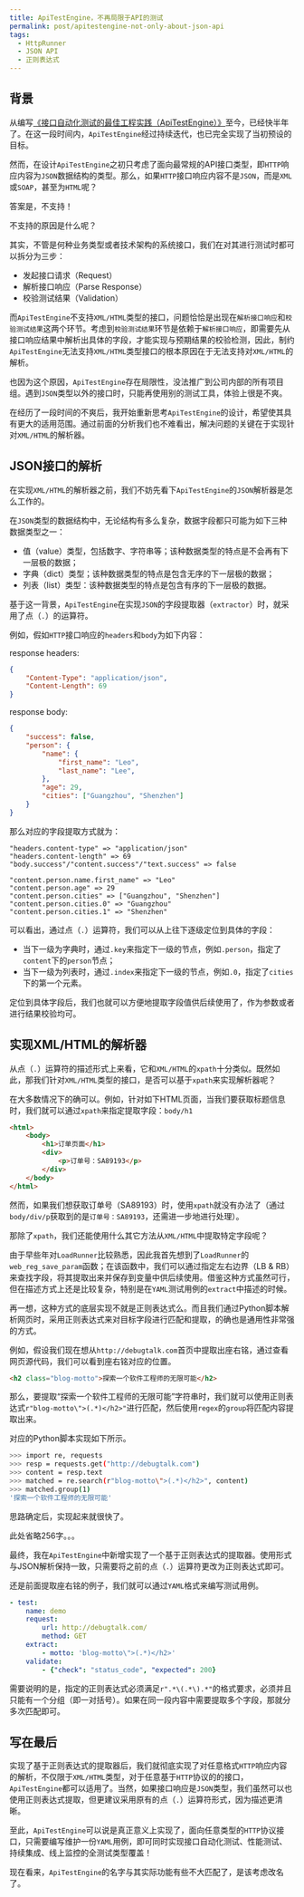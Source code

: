 ```yaml
---
title: ApiTestEngine，不再局限于API的测试
permalink: post/apitestengine-not-only-about-json-api
tags:
  - HttpRunner
  - JSON API
  - 正则表达式
---
```


## 背景

从编写[《接口自动化测试的最佳工程实践（ApiTestEngine）》][ApiTestEngine]至今，已经快半年了。在这一段时间内，`ApiTestEngine`经过持续迭代，也已完全实现了当初预设的目标。

然而，在设计`ApiTestEngine`之初只考虑了面向最常规的API接口类型，即`HTTP`响应内容为`JSON`数据结构的类型。那么，如果`HTTP`接口响应内容不是`JSON`，而是`XML`或`SOAP`，甚至为`HTML`呢？

答案是，不支持！

不支持的原因是什么呢？

其实，不管是何种业务类型或者技术架构的系统接口，我们在对其进行测试时都可以拆分为三步：

- 发起接口请求（Request）
- 解析接口响应（Parse Response）
- 校验测试结果（Validation）

而`ApiTestEngine`不支持`XML/HTML`类型的接口，问题恰恰是出现在`解析接口响应`和`校验测试结果`这两个环节。考虑到`校验测试结果`环节是依赖于`解析接口响应`，即需要先从接口响应结果中解析出具体的字段，才能实现与预期结果的校验检测，因此，制约`ApiTestEngine`无法支持`XML/HTML`类型接口的根本原因在于无法支持对`XML/HTML`的解析。

也因为这个原因，`ApiTestEngine`存在局限性，没法推广到公司内部的所有项目组。遇到`JSON`类型以外的接口时，只能再使用别的测试工具，体验上很是不爽。

在经历了一段时间的不爽后，我开始重新思考`ApiTestEngine`的设计，希望使其具有更大的适用范围。通过前面的分析我们也不难看出，解决问题的关键在于实现针对`XML/HTML`的解析器。

## JSON接口的解析

在实现`XML/HTML`的解析器之前，我们不妨先看下`ApiTestEngine`的`JSON`解析器是怎么工作的。

在`JSON`类型的数据结构中，无论结构有多么复杂，数据字段都只可能为如下三种数据类型之一：

- 值（value）类型，包括数字、字符串等；该种数据类型的特点是不会再有下一层极的数据；
- 字典（dict）类型；该种数据类型的特点是包含无序的下一层极的数据；
- 列表（list）类型：该种数据类型的特点是包含有序的下一层极的数据。

基于这一背景，`ApiTestEngine`在实现`JSON`的字段提取器（`extractor`）时，就采用了点（`.`）的运算符。

例如，假如`HTTP`接口响应的`headers`和`body`为如下内容：

response headers:

```json
{
    "Content-Type": "application/json",
    "Content-Length": 69
}
```

response body:

```json
{
    "success": false,
    "person": {
        "name": {
            "first_name": "Leo",
            "last_name": "Lee",
        },
        "age": 29,
        "cities": ["Guangzhou", "Shenzhen"]
    }
}
```

那么对应的字段提取方式就为：

```text
"headers.content-type" => "application/json"
"headers.content-length" => 69
"body.success"/"content.success"/"text.success" => false

"content.person.name.first_name" => "Leo"
"content.person.age" => 29
"content.person.cities" => ["Guangzhou", "Shenzhen"]
"content.person.cities.0" => "Guangzhou"
"content.person.cities.1" => "Shenzhen"
```

可以看出，通过点（`.`）运算符，我们可以从上往下逐级定位到具体的字段：

- 当下一级为字典时，通过`.key`来指定下一级的节点，例如`.person`，指定了`content`下的`person`节点；
- 当下一级为列表时，通过`.index`来指定下一级的节点，例如`.0`，指定了`cities`下的第一个元素。

定位到具体字段后，我们也就可以方便地提取字段值供后续使用了，作为参数或者进行结果校验均可。

## 实现XML/HTML的解析器

从点（`.`）运算符的描述形式上来看，它和`XML/HTML`的`xpath`十分类似。既然如此，那我们针对`XML/HTML`类型的接口，是否可以基于`xpath`来实现解析器呢？

在大多数情况下的确可以。例如，针对如下HTML页面，当我们要获取标题信息时，我们就可以通过`xpath`来指定提取字段：`body/h1`

```html
<html>
    <body>
        <h1>订单页面</h1>
        <div>
            <p>订单号：SA89193</p>
        </div>
    </body>
</html>
```

然而，如果我们想获取订单号（SA89193）时，使用`xpath`就没有办法了（通过`body/div/p`获取到的是`订单号：SA89193`，还需进一步地进行处理）。

那除了`xpath`，我们还能使用什么其它方法从`XML/HTML`中提取特定字段呢？

由于早些年对`LoadRunner`比较熟悉，因此我首先想到了`LoadRunner`的`web_reg_save_param`函数；在该函数中，我们可以通过指定左右边界（LB & RB）来查找字段，将其提取出来并保存到变量中供后续使用。借鉴这种方式虽然可行，但在描述方式上还是比较复杂，特别是在`YAML`测试用例的`extract`中描述的时候。

再一想，这种方式的底层实现不就是正则表达式么。而且我们通过Python脚本解析网页时，采用正则表达式来对目标字段进行匹配和提取，的确也是通用性非常强的方式。

例如，假设我们现在想从`http://debugtalk.com`首页中提取出座右铭，通过查看网页源代码，我们可以看到座右铭对应的位置。

```html
<h2 class="blog-motto">探索一个软件工程师的无限可能</h2>
```

那么，要提取“探索一个软件工程师的无限可能”字符串时，我们就可以使用正则表达式`r"blog-motto\">(.*)</h2>"`进行匹配，然后使用`regex`的`group`将匹配内容提取出来。

对应的Python脚本实现如下所示。

```bash
>>> import re, requests
>>> resp = requests.get("http://debugtalk.com")
>>> content = resp.text
>>> matched = re.search(r"blog-motto\">(.*)</h2>", content)
>>> matched.group(1)
'探索一个软件工程师的无限可能'
```

思路确定后，实现起来就很快了。

此处省略256字。。。

最终，我在`ApiTestEngine`中新增实现了一个基于正则表达式的提取器。使用形式与JSON解析保持一致，只需要将之前的点（`.`）运算符更改为正则表达式即可。

还是前面提取座右铭的例子，我们就可以通过`YAML`格式来编写测试用例。

```yaml
- test:
    name: demo
    request:
        url: http://debugtalk.com/
        method: GET
    extract:
        - motto: 'blog-motto\">(.*)</h2>'
    validate:
        - {"check": "status_code", "expected": 200}
```

需要说明的是，指定的正则表达式必须满足`r".*\(.*\).*"`的格式要求，必须并且只能有一个分组（即一对括号）。如果在同一段内容中需要提取多个字段，那就分多次匹配即可。

## 写在最后

实现了基于正则表达式的提取器后，我们就彻底实现了对任意格式`HTTP`响应内容的解析，不仅限于`XML/HTML`类型，对于任意基于`HTTP`协议的的接口，`ApiTestEngine`都可以适用了。当然，如果接口响应是`JSON`类型，我们虽然可以也使用正则表达式提取，但更建议采用原有的点（`.`）运算符形式，因为描述更清晰。

至此，`ApiTestEngine`可以说是真正意义上实现了，面向任意类型的`HTTP`协议接口，只需要编写维护一份`YAML`用例，即可同时实现接口自动化测试、性能测试、持续集成、线上监控的全测试类型覆盖！

现在看来，`ApiTestEngine`的名字与其实际功能有些不大匹配了，是该考虑改名了。


[ApiTestEngine]: http://debugtalk.com/post/ApiTestEngine-api-test-best-practice/
